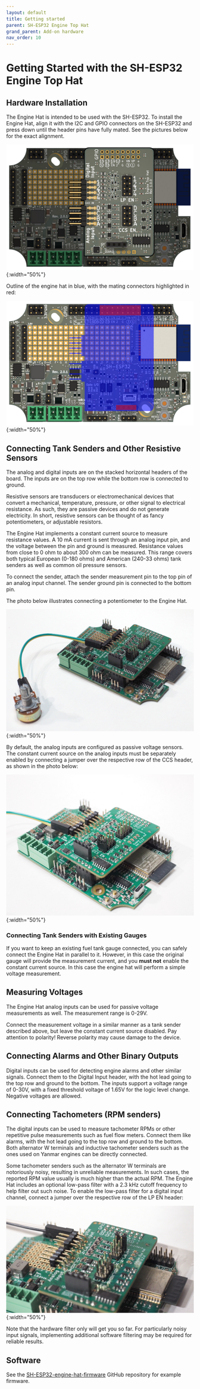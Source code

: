 ```yaml
---
layout: default
title: Getting started
parent: SH-ESP32 Engine Top Hat
grand_parent: Add-on hardware
nav_order: 10
---
```


# Getting Started with the SH-ESP32 Engine Top Hat

## Hardware Installation

The Engine Hat is intended to be used with the SH-ESP32.
To install the Engine Hat, align it with the I2C and GPIO connectors on the SH-ESP32 and press down until the header pins have fully mated.
See the pictures below for the exact alignment.

![Engine Hat alignment](assets/EH_Layout_emphasized.jpg "Engine Hat alignment"){:width="50%"}

Outline of the engine hat in blue, with the mating connectors highlighted in red:

![Engine Hat alignment outline](assets/EH_Layout_outline.jpg "Engine Hat alignment outline"){:width="50%"}

## Connecting Tank Senders and Other Resistive Sensors

The analog and digital inputs are on the stacked horizontal headers of the board.
The inputs are on the top row while the bottom row is connected to ground.

Resistive sensors are transducers or electromechanical devices that convert a mechanical, temperature, pressure, or other signal to electrical resistance.
As such, they are passive devices and do not generate electricity.
In short, resistive sensors can be thought of as fancy potentiometers, or adjustable resistors.

The Engine Hat implements a constant current source to measure resistance values.
A 10 mA current is sent through an analog input pin, and the voltage between the pin and ground is measured.
Resistance values from close to 0 ohm to about 300 ohm can be measured.
This range covers both typical European (0-180 ohms) and American (240-33 ohms) tank senders as well as common oil pressure sensors.

To connect the sender, attach the sender measurement pin to the top pin of an analog input channel.
The sender ground pin is connected to the bottom pin.

The photo below illustrates connecting a potentiometer to the Engine Hat.

![Connecting a resistive sensor](assets/EH_resistive_sensor_1200.jpg "Connecting a resistive sensor"){:width="50%"}

By default, the analog inputs are configured as passive voltage sensors.
The constant current source on the analog inputs must be separately enabled by connecting a jumper over the respective row of the CCS header, as shown in the photo below:

![Enabling CCS](assets/EH_CCS_jumper_1200.jpg "Enabling CCS"){:width="50%"}

### Connecting Tank Senders with Existing Gauges

If you want to keep an existing fuel tank gauge connected, you can safely connect the Engine Hat in parallel to it.
However, in this case the original gauge will provide the measurement current, and you **must not** enable the constant current source.
In this case the engine hat will perform a simple voltage measurement.

## Measuring Voltages

The Engine Hat analog inputs can be used for passive voltage measurements as well.
The measurement range is 0-29V.

Connect the measurement voltage in a similar manner as a tank sender described above, but leave the constant current source disabled.
Pay attention to polarity!
Reverse polarity may cause damage to the device.

## Connecting Alarms and Other Binary Outputs

Digital inputs can be used for detecting engine alarms and other similar signals.
Connect them to the Digital Input header, with the hot lead going to the top row and ground to the bottom.
The inputs support a voltage range of 0-30V, with a fixed threshold voltage of 1.65V for the logic level change.
Negative voltages are allowed.

## Connecting Tachometers (RPM senders)

The digital inputs can be used to measure tachometer RPMs or other repetitive pulse measurements such as fuel flow meters.
Connect them like alarms, with the hot lead going to the top row and ground to the bottom.
Both alternator W terminals and inductive tachometer senders such as the ones used on Yanmar engines can be directly connected.

Some tachometer senders such as the alternator W terminals are notoriously noisy, resulting in unreliable measurements.
In such cases, the reported RPM value usually is much higher than the actual RPM.
The Engine Hat includes an optional low-pass filter with a 2.3 kHz cutoff frequency to help filter out such noise.
To enable the low-pass filter for a digital input channel, connect a jumper over the respective row of the LP EN header:

![Enabling LP filter](assets/EH_digital_input_1200.jpg "Enabling LP filter"){:width="50%"}

Note that the hardware filter only will get you so far.
For particularly noisy input signals, implementing additional software filtering may be required for reliable results.

## Software

See the [SH-ESP32-engine-hat-firmware](https://github.com/hatlabs/SH-ESP32-engine-hat-firmware) GitHub repository for example firmware.
